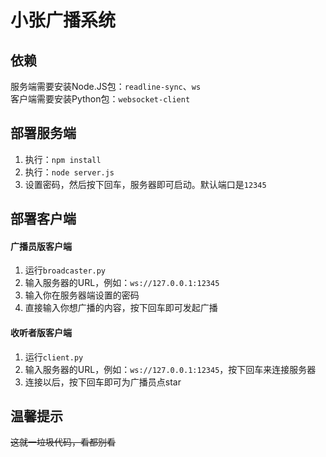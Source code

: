# 小张广播系统
## 依赖
服务端需要安装Node.JS包：`readline-sync`、`ws`  
客户端需要安装Python包：`websocket-client`  

## 部署服务端  
1. 执行：`npm install`
2. 执行：`node server.js`
3. 设置密码，然后按下回车，服务器即可启动。默认端口是`12345`

## 部署客户端
#### 广播员版客户端
1. 运行`broadcaster.py`
2. 输入服务器的URL，例如：`ws://127.0.0.1:12345`
3. 输入你在服务器端设置的密码
4. 直接输入你想广播的内容，按下回车即可发起广播

#### 收听者版客户端
1. 运行`client.py`
2. 输入服务器的URL，例如：`ws://127.0.0.1:12345`，按下回车来连接服务器
3. 连接以后，按下回车即可为广播员点star

## 温馨提示
~~这就一垃圾代码，看都别看~~